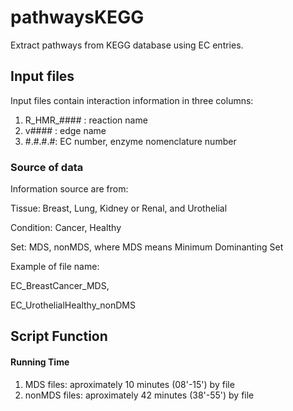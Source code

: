 # pathwaysKEGG
Extract pathways from KEGG database using EC entries. 

## Input files
Input files contain interaction information in three columns: 
1. R_HMR_#### : reaction name
2. v#### : edge name
3. #.#.#.#: EC number, enzyme nomenclature number
### Source of data
Information source are from: 

Tissue: Breast, Lung, Kidney or Renal, and Urothelial

Condition: Cancer, Healthy

Set: MDS, nonMDS, where MDS means Minimum Dominanting Set

Example of file name: 

EC_BreastCancer_MDS, 

EC_UrothelialHealthy_nonDMS

## Script Function


#### Running Time
1. MDS files: aproximately 10 minutes (08'-15') by file
2. nonMDS files: aproximately 42 minutes (38'-55') by file
